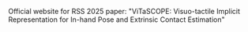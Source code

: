 Official website for RSS 2025 paper: "ViTaSCOPE: Visuo-tactile Implicit Representation for In-hand Pose and Extrinsic Contact Estimation"





